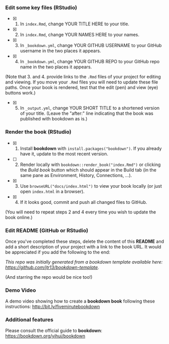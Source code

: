 
### Edit some key files (RStudio)

- [x] 1. In `index.Rmd`, change YOUR TITLE HERE to your title.

- [x] 2. In `index.Rmd`, change YOUR NAMES HERE to your names.

- [x] 3. In `_bookdown.yml`, change YOUR GITHUB USERNAME to your GitHub username in the two places it appears.

- [x] 4. In `_bookdown.yml`, change YOUR GITHUB REPO to your GitHub repo name in the two places it appears.

(Note that 3. and 4. provide links to the `.Rmd` files of your project for editing and viewing. If you move your `.Rmd` files you will need to update these file paths. Once your book is rendered, test that the edit (pen) and view (eye) buttons work.)

- [x] 5. In `_output.yml`, change YOUR SHORT TITLE to a shortened version of your title. (Leave the "after:" line indicating that the book was published with bookdown as is.)

### Render the book (RStudio)

- [x] 1. Install **bookdown** with `install.packages("bookdown")`. If you already have it, update to the most recent version.

- [ ] 2. Render locally with `bookdown::render_book("index.Rmd")` or clicking the *Build book* button which should appear in the Build tab (in the same pane as Environment, History, Connections, ...).

- [x] 3. Use `browseURL("docs/index.html")` to view your book locally (or just open `index.html` in a browser).

- [x] 4. If it looks good, commit and push all changed files to GitHub. 

(You will need to repeat steps 2 and 4 every time you wish to update the book online.)

### Edit README	(GitHub or RStudio)

Once you've completed these steps, delete the content of this **README** and add a short description of your project with a link to the book URL. It would be appreciated if you add the following to the end:	

*This repo was initially generated from a bookdown template available here: https://github.com/jtr13/bookdown-template.*

(And starring the repo would be nice too!)

### Demo Video

A demo video showing how to create a **bookdown book** following these instructions: http://bit.ly/fiveminutebookdown

### Additional features

Please consult the official guide to **bookdown**: https://bookdown.org/yihui/bookdown

